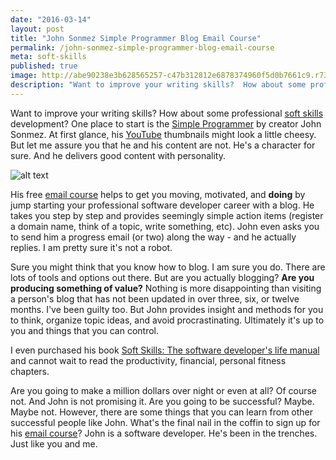 ```yaml
---
date: "2016-03-14"
layout: post
title: "John Sonmez Simple Programmer Blog Email Course"
permalink: /john-sonmez-simple-programmer-blog-email-course
meta: soft-skills
published: true
image: http://abe90238e3b628565257-c47b312812e6878374960f5d0b7661c9.r73.cf1.rackcdn.com/email-course.jpg
description: "Want to improve your writing skills?  How about some professional soft skills?  One place to start is the Simple Programmer by creator John Sonmez."
---
```

Want to improve your writing skills?  How about some professional [soft skills](https://en.wikipedia.org/wiki/Soft_skills) development?  One place to start is the [Simple Programmer](http://simpleprogrammer.com) by creator John Sonmez.  At first glance, his [YouTube](https://www.youtube.com/user/jsonmez) thumbnails might look a little cheesy.  But let me assure you that he and his content are not.  He's a character for sure.  And he delivers good content with personality.

![alt text](http://abe90238e3b628565257-c47b312812e6878374960f5d0b7661c9.r73.cf1.rackcdn.com/email-course.jpg "Email Blog Course")

His free [email course](http://devcareerboost.com/blog-course/) helps to get you moving, motivated, and **doing** by jump starting your professional software developer career with a blog.  He takes you step by step and provides seemingly simple action items (register a domain name, think of a topic, write something, etc).  John even asks you to send him a progress email (or two) along the way - and he actually replies.  I am pretty sure it's not a robot.

Sure you might think that you know how to blog.  I am sure you do.  There are lots of tools and options out there.  But are you actually blogging?  **Are you producing something of value?**  Nothing is more disappointing than visiting a person's blog that has not been updated in over three, six, or twelve months.  I've been guilty too.  But John provides insight and methods for you to think, organize topic ideas, and avoid procrastinating.  Ultimately it's up to you and things that you can control.

I even purchased his book [Soft Skills: The software developer's life manual](https://simpleprogrammer.com) and cannot wait to read the productivity, financial, personal fitness chapters.

Are you going to make a million dollars over night or even at all?  Of course not.  And John is not promising it.  Are you going to be successful?  Maybe.  Maybe not.  However, there are some things that you can learn from other successful people like John.  What's the final nail in the coffin to sign up for his [email course](http://devcareerboost.com/blog-course/)?  John is a software developer.  He's been in the trenches.  Just like you and me.
